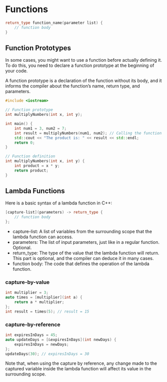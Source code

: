 # Functions

```cpp
return_type function_name(parameter list) {
    // function body
}
```

## Function Prototypes

In some cases, you might want to use a function before actually defining it. To do this, you need to declare a function prototype at the beginning of your code.

A function prototype is a declaration of the function without its body, and it informs the compiler about the function’s name, return type, and parameters.

```cpp
#include <iostream>

// Function prototype
int multiplyNumbers(int x, int y);

int main() {
    int num1 = 3, num2 = 7;
    int result = multiplyNumbers(num1, num2); // Calling the function
    std::cout << "The product is: " << result << std::endl;
    return 0;
}

// Function definition
int multiplyNumbers(int x, int y) {
    int product = x * y;
    return product;
}
```

## Lambda Functions

Here is a basic syntax of a lambda function in C++:

```cpp
[capture-list](parameters) -> return_type {
    // function body
};
```

- capture-list: A list of variables from the surrounding scope that the lambda function can access.
- parameters: The list of input parameters, just like in a regular function. Optional.
- return_type: The type of the value that the lambda function will return. This part is optional, and the compiler can deduce it in many cases.
- function body: The code that defines the operation of the lambda function.

### capture-by-value

```cpp
int multiplier = 3;
auto times = [multiplier](int a) {
    return a * multiplier;
};
int result = times(5); // result = 15
```

### capture-by-reference

```cpp
int expiresInDays = 45;
auto updateDays = [&expiresInDays](int newDays) {
    expiresInDays = newDays;
};
updateDays(30); // expiresInDays = 30
```

Note that, when using the capture by reference, any change made to the captured variable inside the lambda function will affect its value in the surrounding scope.
